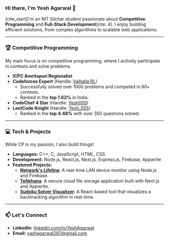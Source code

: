 ### Hi there, I'm Yesh Agarwal 👋

[cite_start]I'm an NIT Silchar student passionate about **Competitive Programming** and **Full-Stack Development**[cite: 4]. I enjoy building efficient solutions, from complex algorithms to scalable web applications.

---

### 🏆 Competitive Programming

My main focus is on competitive programming, where I actively participate in contests and solve problems.

* **ICPC Amritapuri Regionalist**
* **Codeforces Expert** (Handle: [Valhalla RL](https://codeforces.com/profile/Valhalla_RL))
    * Successfully solved over 1000 problems and competed in 80+ contests.
    * Ranked in the **top 1.62%** in India.
* **CodeChef 4 Star** (Handle: [Yesh005](https://www.codechef.com/users/yashagarwal287)) 
* **LeetCode Knight** (Handle: [Yesh_005](https://leetcode.com/u/Yesh_005/)) 
    * Ranked in the **top 4.48%** with over 350 questions solved.

---

### 💻 Tech & Projects

While CP is my passion, I also build things!

* **Languages:** C++, C, JavaScript, HTML, CSS 
* **Development:** Node.js, React.js, Next.js, Express.js, Firebase, Appwrite 
* **Featured Projects:**
    * **[Network's Lifeline](repo-link)**: A real-time LAN device monitor using Node.js and Firebase.
    * **[Tehkhana](repo-link)**: A secure cloud file storage application built with Next.js and Appwrite.
    * **[Sudoku Solver Visualizer](repo-link)**: A React-based tool that visualizes a backtracking algorithm in real-time.

---

### 📫 Let's Connect

* **LinkedIn:** [linkedin.com/in/YeshAgarwal](https://linkedin.com/in/YeshAgarwal) 
* **Email:** [yashagarwal287@gmail.com](mailto:yashagarwal287@gmail.com) 
